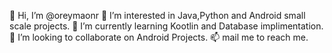 👋 Hi, I’m @oreymaonr
👀 I’m interested in Java,Python and Android small scale projects.
🌱 I’m currently learning Kootlin and Database implimentation.
💞️ I’m looking to collaborate on Android Projects.
📫 mail me to reach me.